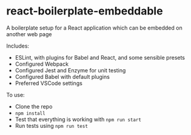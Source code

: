 # react-boilerplate-embeddable

A boilerplate setup for a React application which can be embedded on another web page

Includes:
* ESLint, with plugins for Babel and React, and some sensible presets
* Configured Webpack
* Configured Jest and Enzyme for unit testing
* Configured Babel with default plugins
* Preferred VSCode settings

To use:
* Clone the repo
* `npm install`
* Test that everything is working with `npm run start`
* Run tests using `npm run test`
